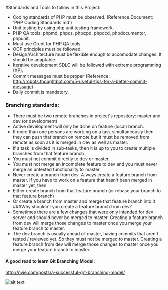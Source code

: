 #Standards and Tools to follow in this Project:
- Coding standards of PHP must be observed. (Reference Document: 'PHP Coding Standards.md')
- Unit testing by using php unit testing framework.
- PHP QA tools: phpmd, phpcs, phpcpd, phpdcd, phpdocumentor, phpunit.
- Must use Grunt for PHP QA tools.
- OOP principles must be followed.
- Design/Architecture must be flexible enough to accomodate changes. It should be adaptable.
- Iterative development SDLC will be followed with extreme programming (XP).
- Commit messages must be proper (Reference: http://robots.thoughtbot.com/5-useful-tips-for-a-better-commit-message)
- Daily commit is mandatory.

### Branching standards:
- There must be two remote branches in project's repository: master and dev (or development)
- Active development will only be done on feature (local) branch.
 - If more than one persons are working on a task simultaneously then they can push that branch on remote but it must be removed from remote as soon as it is merged in dev as well as master.
 - If a task is divided in sub-tasks, then it is up to you to create multiple branches from that feature branch.
- You must not commit directly to dev or master.
- You must not merge an incomplete feature to dev and you must never merge an untested functionality to master.
- Never create a branch from dev. Always create a feature branch from master. If you have to work on a feature that hasn't been merged in master yet, then:
 - Either create branch from that feature branch (or rebase your branch to that feature branch)
 - Or create a branch from master and merge that feature branch into it
###Why shouldn't you create a feature branch from dev?
- Sometimes there are a few changes that were only intended for dev server and should never be merged to master. Creating a feature branch from dev will merge those changes to master once you merge your feature branch to master.
- The dev branch is usually ahead of master, having commits that aren't tested / reviewed yet. So they must not be merged to master. Creating a feature branch from dev will merge those changes to master once you merge your feature branch to master.

#### A good read to learn Git Branching Model:
http://nvie.com/posts/a-successful-git-branching-model/

![alt text](http://nvie.com/img/2009/12/Screen-shot-2009-12-24-at-11.32.03.png "Logo Title Text 1")
